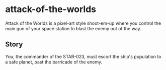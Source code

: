 # attack-of-the-worlds

Attack of the Worlds is a pixel-art style shoot-em-up where you control the main gun of your space station to blast the enemy out of the way.

## Story
You, the commander of the STAR-023, must escort the ship's population to a safe planet, past the barricade of the enemy.
